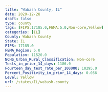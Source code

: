 ```yaml
---
title: "Wabash County, IL"
date: 2020-12-28
draft: false
type: county
tags: [FIPS:17185.0,FEMA:5.0,Non-core,Yellow]
categories: [IL]
County: Wabash County
State: IL
FIPS: 17185.0
FEMA_Region: 5.0
Population: 11520.0
NCHS_Urban_Rural_Classification: Non-core
Tests_in_prior_14_days: 1186.0
Fourteen_day_test_rate_per_100000: 10295.0
Percent_Positivity_in_prior_14_days: 0.056
Level: Yellow
url: /states/IL/wabash-county
---
```



